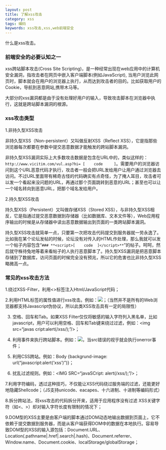 ```yaml
---
layout: post
title: 了解xss攻击
category: xss
tags: 编码
keywords: xss攻击,xss,web前端安全
---
```


什么是xss攻击。

### **前端安全的必要认知之一**

xss跨站脚本攻击(Cross Site Scripting)，是一种经常出现在web应用中的计算机安全漏洞，指攻击者在网页中嵌入客户端脚本(例如JavaScript), 当用户浏览此网页时，脚本就会在用户的浏览器上执行，从而达到攻击者的目的。比如获取用户的Cookie，导航到恶意网站,携带木马等。

大部分的xss漏洞都是由于没有处理好用户的输入，导致攻击脚本在浏览器中执行，这就是跨站脚本漏洞的根源。

### **xss攻击类型**

1.非持久型XSS攻击

非持久型XSS（Non-persistent）又叫做反射XSS（Reflect XSS），它是指那些浏览器每次都要在参数中提交恶意数据才能触发的跨站脚本漏洞。

非持久型XSS漏洞实际上大多数攻击数据是包含在URL中的，类似这样的：```http://www.vicitim.com/vul.asp?hi= [    code     ]```。需要用户的浏览器访问到这个URL恶意代码才执行，攻击者一般会把URL发给用户让用户通过浏览器去访问。不过URL里面带有稀奇古怪的代码确实有点奇怪，为了掩人耳目，攻击者可以发一个看起来没问题的URL，再通过那个页面跳转到恶意的URL；甚至也可以让一个域名转向到恶意URL，把那个域名发给用户。

2.持久型XSS攻击

持久型XSS（Persistent）又叫做存储XSS（Stored XSS），与非持久型XSS相反，它是指通过提交恶意数据到存储器（比如数据库、文本文件等），Web应用程序输出的时候是从存储器中读出恶意数据输出到页面的一类跨站脚本漏洞。

持久型XSS攻击就简单一点，只要第一次把攻击代码提交到服务器就一劳永逸了。比如我在某个论坛发帖的时候，论坛没有对传入的HTML作处理，那么我就可以发一个帖子内容包含“```### **<script>[    code  ]</script>**```”的帖子。呵呵，然后就守株待兔地等着来看帖子的人执行恶意脚本了。持久型XSS漏洞是把恶意脚本存储到了数据库，访问页面的时候完全没有预兆，所以它的危害也比非持久型XSS略微高一点。

### **常见的xss攻击方法**

1.绕过XSS-Filter，利用<>标签注入Html/JavaScript代码；

2.利用HTML标签的属性值进行xss攻击。例如：<img src=“javascript:alert(‘xss’)”/>；（当然并不是所有的Web浏览器都支持Javascript伪协议，所以此类XSS攻击具有一定的局限性）

3. 空格、回车和Tab。如果XSS Filter仅仅将敏感的输入字符列入黑名单，比如javascript，用户可以利用空格、回车和Tab键来绕过过滤，例如：<img src=“javas  cript:alert(/xss/);”/>；

4. 利用事件来执行跨站脚本。例如：<img src=“#” onerror= “alert(1)”/>，当src错误的视乎就会执行onerror事件；

5. 利用CSS跨站。例如：Body {backgrund-image: url(“javascript:alert(‘xss’)”)}；

6. 扰乱过滤规则。例如：<IMG SRC=“javaSCript: alert(/xss/);”/>；

7.利用字符编码，透过这种技巧，不仅能让XSS代码绕过服务端的过滤，还能更好地隐藏Shellcode；（JS支持unicode、eacapes、十六进制、十进制等编码形式）

8.拆分跨站法，将xss攻击的代码拆分开来，适用于应用程序没有过滤 XSS关键字符（如<、>）却对输入字符长度有限制的情况下；

9.DOM型的XSS主要是由客户端的脚本通过DOM动态地输出数据到页面上，它不依赖于提交数据到服务器，而是从客户端获得DOM中的数据在本地执行。容易导致DOM型的XSS的输入源包括：Document.URL、Location(.pathname|.href|.search|.hash)、Document.referrer、Window.name、Document.cookie、localStorage/globalStorage；


